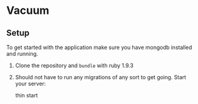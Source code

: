 Vacuum
============

Setup
-----------

To get started with the application make sure you have mongodb installed and running.

1) Clone the repository and `bundle` with ruby 1.9.3

2) Should not have to run any migrations of any sort to get going. Start your server:

    thin start

